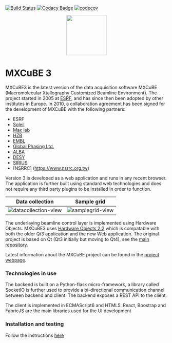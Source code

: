[![Build Status](https://travis-ci.org/mxcube/mxcube3.svg?branch=master)](https://travis-ci.org/mxcube/mxcube3) [![Codacy Badge](https://api.codacy.com/project/badge/Grade/bbd01f8f93ac4f6f9d4243142d35a7f8)](https://www.codacy.com/app/oscarsso/mxcube3_2?utm_source=github.com&amp;utm_medium=referral&amp;utm_content=mxcube/mxcube3&amp;utm_campaign=Badge_Grade)
[![codecov](https://codecov.io/gh/mxcube/mxcube3/branch/master/graph/badge.svg)](https://codecov.io/gh/mxcube/mxcube3)

<p align="center"><img src="http://mxcube.github.io/mxcube/img/mxcube_logo20.png" width="125"/></p>

# MXCuBE 3
MXCuBE3 is the latest version of the data acquisition software MXCuBE (Macromolecular Xtallography Customized Beamline Environment). The project started in 2005 at [ESRF](http://www.esrf.eu), and has since then been adopted by other institutes in Europe. In 2010, a collaboration agreement has been signed for the development of MXCuBE with the following partners:

* ESRF
* [Soleil](http://www.synchrotron-soleil.fr/)
* [Max lab](https://www.maxlab.lu.se/)
* [HZB](http://www.helmholtz-berlin.de/)
* [EMBL](http://www.embl.org/)
* [Global Phasing Ltd.](http://www.globalphasing.com/)
* [ALBA](https://www.cells.es/en)
* [DESY](https://www.desy.de)
* [SIRIUS](https://www.lnls.cnpem.br/)
* [NSRRC] (https://www.nsrrc.org.tw)

Version 3 is developed as a web application and runs in any recent browser. The application is further built using standard web technologies and does not require any third party plugins to be installed in order to function. 

 Data collection           | Sample grid
:-------------------------:|:-------------------------:
![datacollection-view](https://user-images.githubusercontent.com/4331447/42496925-d983bf3e-8427-11e8-890e-898dda649101.png)|![samplegrid-view](https://user-images.githubusercontent.com/4331447/42496937-e8547b34-8427-11e8-9447-645e6d7f1dc5.png)

The underlaying beamline control layer is implemented using Hardware Objects. MXCuBE3 uses [Hardware Objects 2.2](https://github.com/mxcube/HardwareRepository/tree/2.2) which is compatable with both the older Qt3 application and the new Web application. The original project is based on Qt (Qt3 initially but moving to Qt4), see the [main repository](https://github.com/mxcube/mxcube). 

Latest information about the MXCuBE project can be found in the
[project webpage](http://mxcube.github.io/mxcube/).

### Technologies in use

The backend is built on a Python-flask micro-framework, a library called SocketIO is further used to provide a bi-directional communication channel between backend and client. The backend exposes a REST API to the client.

The client is implemented in ECMAScript6 and HTML5. React, Boostrap and FabricJS are the main libraries used for the UI development

### Installation and testing

Follow the instructions [here](https://github.com/mxcube/mxcube3/wiki)



